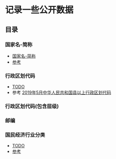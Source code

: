 # 记录一些公开数据

## 目录
### 国家名-简称
- [国家名-简称](./country)
- [参考](http://www.resgain.net/country.html)

### 行政区划代码
- [TODO](./china_xzqh)
- 参考 [2019年5月中华人民共和国县以上行政区划代码](http://www.mca.gov.cn/article/sj/xzqh/2019/201901-06/201906211048.html)


### 行政区划代码(包含层级)


### 邮编


###   国民经济行业分类 
- [TODO]()
- [参考](http://images3.mca.gov.cn/www/file/201711/1509495881341.pdf)




